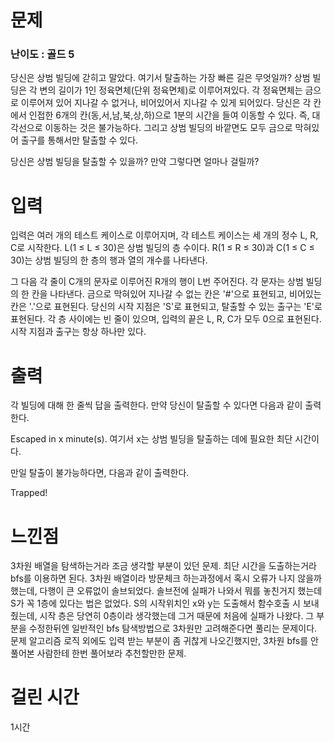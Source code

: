 # 문제

### 난이도 : 골드 5

당신은 상범 빌딩에 갇히고 말았다. 여기서 탈출하는 가장 빠른 길은 무엇일까? 상범 빌딩은 각 변의 길이가 1인 정육면체(단위 정육면체)로 이루어져있다. 각 정육면체는 금으로 이루어져 있어 지나갈 수 없거나, 비어있어서 지나갈 수 있게 되어있다. 당신은 각 칸에서 인접한 6개의 칸(동,서,남,북,상,하)으로 1분의 시간을 들여 이동할 수 있다. 즉, 대각선으로 이동하는 것은 불가능하다. 그리고 상범 빌딩의 바깥면도 모두 금으로 막혀있어 출구를 통해서만 탈출할 수 있다.

당신은 상범 빌딩을 탈출할 수 있을까? 만약 그렇다면 얼마나 걸릴까?

# 입력

입력은 여러 개의 테스트 케이스로 이루어지며, 각 테스트 케이스는 세 개의 정수 L, R, C로 시작한다. L(1 ≤ L ≤ 30)은 상범 빌딩의 층 수이다. R(1 ≤ R ≤ 30)과 C(1 ≤ C ≤ 30)는 상범 빌딩의 한 층의 행과 열의 개수를 나타낸다.

그 다음 각 줄이 C개의 문자로 이루어진 R개의 행이 L번 주어진다. 각 문자는 상범 빌딩의 한 칸을 나타낸다. 금으로 막혀있어 지나갈 수 없는 칸은 '#'으로 표현되고, 비어있는 칸은 '.'으로 표현된다. 당신의 시작 지점은 'S'로 표현되고, 탈출할 수 있는 출구는 'E'로 표현된다. 각 층 사이에는 빈 줄이 있으며, 입력의 끝은 L, R, C가 모두 0으로 표현된다. 시작 지점과 출구는 항상 하나만 있다.

# 출력

각 빌딩에 대해 한 줄씩 답을 출력한다. 만약 당신이 탈출할 수 있다면 다음과 같이 출력한다.

Escaped in x minute(s).
여기서 x는 상범 빌딩을 탈출하는 데에 필요한 최단 시간이다.

만일 탈출이 불가능하다면, 다음과 같이 출력한다.

Trapped!

# 느낀점

3차원 배열을 탐색하는거라 조금 생각할 부분이 있던 문제. 최단 시간을 도출하는거라 bfs를 이용하면 된다. 3차원 배열이라 방문체크 하는과정에서 혹시 오류가 나지 않을까 했는데, 다행이 큰 오류없이 솔브되었다. 솔브전에 실패가 나와서 뭐를 놓친거지 했는데 S가 꼭 1층에 있다는 법은 없었다. S의 시작위치인 x와 y는 도출해서 함수호출 시 보내줬는데, 시작 층은 당연히 0층이라 생각했는데 그거 때문에 처음에 실패가 나왔다. 그 부분을 수정한뒤엔 일반적인 bfs 탐색방법으로 3차원만 고려해준다면 풀리는 문제이다. 문제 알고리즘 로직 외에도 입력 받는 부분이 좀 귀찮게 나오긴했지만, 3차원 bfs를 안풀어본 사람한테 한번 풀어보라 추천할만한 문제.

# 걸린 시간

1시간
